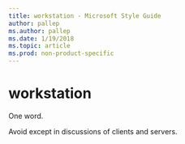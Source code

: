 ```yaml
---
title: workstation - Microsoft Style Guide
author: pallep
ms.author: pallep
ms.date: 1/19/2018
ms.topic: article
ms.prod: non-product-specific
---
```


# workstation

One word. 

Avoid except in discussions of clients and servers. 
